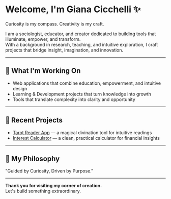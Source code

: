 # Welcome, I'm Giana Cicchelli ✨

Curiosity is my compass. Creativity is my craft.

I am a sociologist, educator, and creator dedicated to building tools that illuminate, empower, and transform.  
With a background in research, teaching, and intuitive exploration, I craft projects that bridge insight, imagination, and innovation.

---

## 🌟 What I'm Working On
- Web applications that combine education, empowerment, and intuitive design
- Learning & Development projects that turn knowledge into growth
- Tools that translate complexity into clarity and opportunity

---

## 🔮 Recent Projects
- [Tarot Reader App](https://github.com/gcicchelli/tarot_reader) — a magical divination tool for intuitive readings
- [Interest Calculator](https://github.com/gcicchelli/interest_calculator) — a clean, practical calculator for financial insights

---

## 🌸 My Philosophy
"Guided by Curiosity, Driven by Purpose."

---

**Thank you for visiting my corner of creation.**  
Let's build something extraordinary.

<!--
**gcicchelli/Gcicchelli** is a ✨ _special_ ✨ repository because its `README.md` (this file) appears on your GitHub profile.

Here are some ideas to get you started:

- 🔭 I’m currently working on ...
- 🌱 I’m currently learning ...
- 👯 I’m looking to collaborate on ...
- 🤔 I’m looking for help with ...
- 💬 Ask me about ...
- 📫 How to reach me: ...
- 😄 Pronouns: ...
- ⚡ Fun fact: ...
-->
